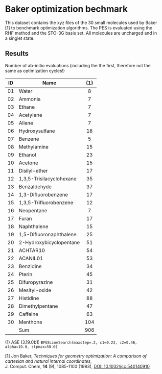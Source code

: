 # Baker optimization bechmark

This dataset contains the xyz files of the 30 small molecules used by Baker [1]
to benchmark optimization algorithms. The PES is evaluated using the RHF
method and the STO-3G basis set. All molecules are uncharged and in a singlet
state.

## Results
Number of ab-initio evaluations (including the the first, therefore not the same as optimization cycles!)

| ID | Name                      | (1) |
|----|---------------------------|:---:|
| 01 | Water                     | 8   |
| 02 | Ammonia                   | 7   |
| 03 | Ethane                    | 7   |
| 04 | Acetylene                 | 7   |
| 05 | Allene                    | 7   |
| 06 | Hydroxysulfane            | 18  |
| 07 | Benzene                   | 5   |
| 08 | Methylamine               | 15  |
| 09 | Ethanol                   | 23  |
| 10 | Acetone                   | 15  |
| 11 | Disilyl-ether             | 17  |
| 12 | 1,3,5-Trisilacyclohexane  | 35  |
| 13 | Benzaldehyde              | 37  |
| 14 | 1,3-Difluorobenzene       | 17  |
| 15 | 1,3,5-Trifluorobenzene    | 12  |
| 16 | Neopentane                | 7   |
| 17 | Furan                     | 17  |
| 18 | Naphthalene               | 15  |
| 19 | 1,5-Difluoronaphthalene   | 25  |
| 20 | 2-Hydroxybicyclopentane   | 51  |
| 21 | ACHTAR10                  | 54  |
| 22 | ACANIL01                  | 53  |
| 23 | Benzidine                 | 34  |
| 24 | Pterin                    | 45  |
| 25 | Difuropyrazine            | 31  |
| 26 | Mesityl-oxide             | 42  |
| 27 | Histidine                 | 88  |
| 28 | Dimethylpentane           | 47  |
| 29 | Caffeine                  | 63  |
| 30 | Menthone                  | 104 |
|    | Sum                       | 906 |

(1) ASE (3.19.0b1) `BFGSLineSearch(maxstep=.2, c1=0.23, c2=0.46, alpha=10.0, stpmax=50.0)`

[1] Jon Baker, *Techniques for geometry optimization: A comparison of cartesian and natural internal coordinates*,  
    J. Comput. Chem, **14** (9), 1085-1100 (1993), [DOI: 10.1002/jcc.540140910](https://doi.org/10.1002/jcc.540140910)

